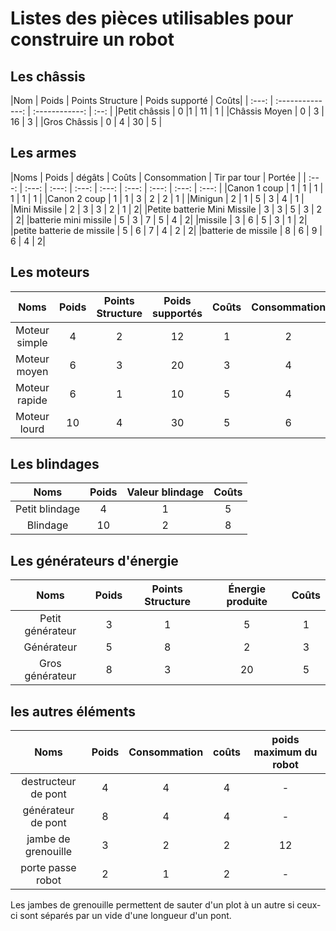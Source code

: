 # Listes des pièces utilisables pour construire un robot

## Les châssis

|Nom  | Poids | Points Structure | Poids supporté | Coûts|
| :---: | :--------------: | :------------: | :--: | 
|Petit châssis | 0     |1 | 11 | 1 | 
|Châssis Moyen | 0 | 3 | 16 | 3 | 
|Gros Châssis  | 0 | 4 | 30 | 5 | 

## Les armes

|Noms | Poids | dégâts | Coûts | Consommation | Tir par tour | Portée |
| :---: | :---: | :---: | :---: | :---: | :---: | :---: | :---: | :---: |
|Canon 1 coup | 1 | 1 | 1 | 1 | 1 | 1 |
|Canon 2 coup | 1 | 1 | 3 | 2 | 2 | 1 |
|Minigun | 2 | 1 | 5 | 3 | 4 | 1 |
|Mini Missile | 2 | 3 | 3    | 2 | 1 | 2|
|Petite batterie Mini Missile | 3 | 3 | 5 | 3 | 2 | 2|
|batterie mini missile | 5 | 3 | 7 | 5 | 4 | 2|
|missile | 3 | 6 | 5 | 3 | 1 | 2|
|petite batterie de missile | 5 | 6 | 7 | 4 | 2 | 2|
|batterie de missile | 8 | 6 | 9 | 6 | 4 | 2|

## Les moteurs

|Noms | Poids | Points Structure | Poids supportés | Coûts | Consommation | vitesse|
| :---: | :---: | :---: | :---: | :---: | :---: | :---: |
|Moteur simple | 4 | 2 | 12 | 1 | 2 | 1|
|Moteur moyen | 6 | 3 | 20 | 3 | 4 | 2|
|Moteur rapide | 6 | 1 | 10 | 5 | 4 | 4|
|Moteur lourd | 10 | 4 | 30 | 5 | 6 | 2|
 
 ## Les blindages
 
|Noms | Poids | Valeur blindage | Coûts |
| :---: | :---: | :---: | :---: |
|Petit blindage | 4 | 1 | 5 | 
|Blindage | 10 | 2 | 8 | 

## Les générateurs d'énergie

|Noms | Poids | Points Structure | Énergie produite | Coûts |   
| :---: | :---: | :---: | :---: | :---: |
|Petit générateur | 3 | 1 | 5 | 1 |  
|Générateur | 5 | 8 | 2 | 3 |  
|Gros générateur | 8 | 3 | 20 | 5 |  

## les autres éléments
 
|Noms | Poids | Consommation | coûts | poids maximum du robot |   
| :---: | :---: | :---: | :---: | :---: |
|destructeur de pont | 4 | 4 | 4 | - |  
|générateur de pont | 8 | 4 | 4 | - |  
|jambe de grenouille| 3 | 2 | 2 | 12 |  
|porte passe robot | 2 | 1 | 2 | - |  

Les jambes de grenouille permettent de sauter d'un plot à un autre si ceux-ci sont séparés par un vide d'une longueur d'un pont.
